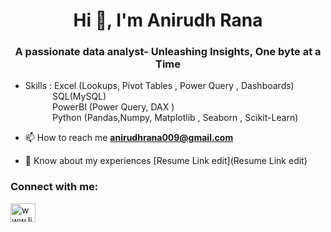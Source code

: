 <h1 align="center">Hi 👋, I'm Anirudh Rana</h1>
<h3 align="center">A passionate data analyst- Unleashing Insights, One byte at a Time</h3>

- Skills : Excel (Lookups, Pivot Tables , Power Query , Dashboards) <br>
   &nbsp;&nbsp;&nbsp;&nbsp;&nbsp;&nbsp;&nbsp;&nbsp;&nbsp;&nbsp;  SQL(MySQL) <br>
   &nbsp;&nbsp;&nbsp;&nbsp;&nbsp;&nbsp;&nbsp;&nbsp;&nbsp;&nbsp;  PowerBI (Power Query, DAX ) <br>
   &nbsp;&nbsp;&nbsp;&nbsp;&nbsp;&nbsp;&nbsp;&nbsp;&nbsp;&nbsp;  Python (Pandas,Numpy, Matplotlib , Seaborn , Scikit-Learn) <br>


- 📫 How to reach me **anirudhrana009@gmail.com**

- 📄 Know about my experiences [Resume Link edit](Resume Link edit)

<h3 align="left">Connect with me:</h3>
<p align="left">
<a href="https://linkedin.com/in/www.linkedin.com/in/anirudh-rana-9b0230222" target="blank"><img align="center" src="https://raw.githubusercontent.com/rahuldkjain/github-profile-readme-generator/master/src/images/icons/Social/linked-in-alt.svg" alt="www.linkedin.com/in/anirudh-rana-9b0230222" height="30" width="40" /></a>
</p>
